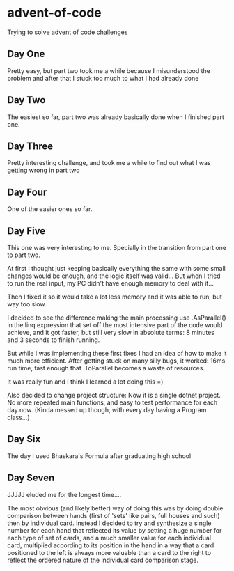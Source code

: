 # advent-of-code
Trying to solve advent of code challenges

## Day One
Pretty easy, but part two took me a while because I misunderstood the problem and after that I stuck too much to what I had already done

## Day Two
The easiest so far, part two was already basically done when I finished part one.

## Day Three
Pretty interesting challenge, and took me a while to find out what I was getting wrong in part two

## Day Four
One of the easier ones so far.

## Day Five
This one was very interesting to me. Specially in the transition from part one to part two.

At first I thought just keeping basically everything the same with some small changes would be enough, and the logic itself was valid... But when I tried to run the real input, my PC didn't have enough memory to deal with it...

Then I fixed it so it would take a lot less memory and it was able to run, but way too slow.

I decided to see the difference making the main processing use .AsParallel() in the linq expression that set off the most intensive part of the code would achieve, and it got faster, but still very slow in absolute terms: 8 minutes and 3 seconds to finish running.

But while I was implementing these first fixes I had an idea of how to make it much more efficient. After getting stuck on many silly bugs, it worked: 16ms run time, fast enough that .ToParallel becomes a waste of resources.

It was really fun and I think I learned a lot doing this =)

Also decided to change project structure:
Now it is a single dotnet project. No more repeated main functions, and easy to test performance for each day now. (Kinda messed up though, with every day having a Program class...)

## Day Six
The day I used Bhaskara's Formula after graduating high school

## Day Seven
JJJJJ eluded me for the longest time....

The most obvious (and likely better) way of doing this was by doing double comparison between hands (first of 'sets' like pairs, full houses and such) then by individual card.
Instead I decided to try and synthesize a single number for each hand that reflected its value by setting a huge number for each type of set of cards, and a much smaller value for each individual card, multiplied according to
its position in the hand in a way that a card positioned to the left is always more valuable than a card to the right to reflect the ordered nature of the individual card comparison stage.
